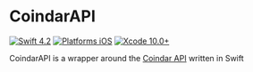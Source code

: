 # CoindarAPI

[![Swift 4.2](https://img.shields.io/badge/Swift-4.2-orange.svg?style=flat)](https://developer.apple.com/swift/)
[![Platforms iOS](https://img.shields.io/badge/Platforms-iOS-lightgray.svg?style=flat)](https://developer.apple.com/swift/)
[![Xcode 10.0+](https://img.shields.io/badge/Xcode-10.0+-blue.svg?style=flat)](https://developer.apple.com/swift/)

CoindarAPI is a wrapper around  the [Coindar API](https://coindar.org/en/api) written in Swift
